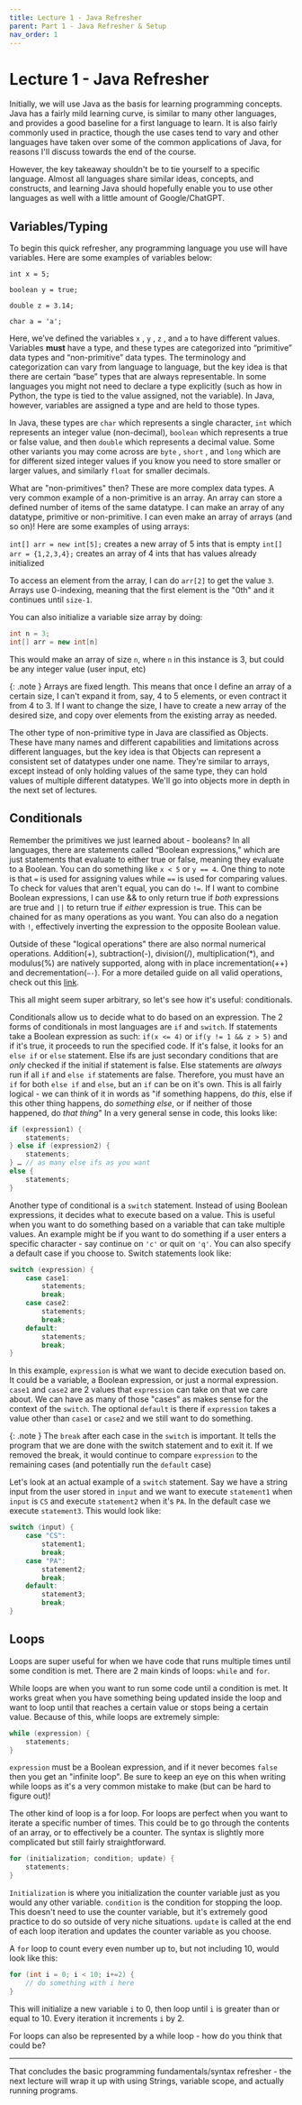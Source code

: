 ```yaml
---
title: Lecture 1 - Java Refresher
parent: Part 1 - Java Refresher & Setup
nav_order: 1
---
```


# Lecture 1 - Java Refresher

Initially, we will use Java as the basis for learning programming concepts. Java has a fairly mild learning curve, is similar to many other languages, and provides a good baseline for a first language to learn. It is also fairly commonly used in practice, though the use cases tend to vary and other languages have taken over some of the common applications of Java, for reasons I'll discuss towards the end of the course.

However, the key takeaway shouldn't be to tie yourself to a specific language. Almost all languages share similar ideas, concepts, and constructs, and learning Java should hopefully enable you to use other languages as well with a little amount of Google/ChatGPT.

## Variables/Typing

To begin this quick refresher, any programming language you use will have variables. Here are some examples of variables below:

`int x = 5;`

`boolean y = true;`

`double z = 3.14;`

`char a = 'a';`

Here, we’ve defined the variables `x` , `y` , `z` , and `a` to have different values. Variables **must** have a type, and these types are categorized into “primitive” data types and “non-primitive” data types. The terminology and categorization can vary from language to language, but the key idea is that there are certain “base” types that are always representable. In some languages you might not need to declare a type explicitly (such as how in Python, the type is tied to the value assigned, not the variable). In Java, however, variables are assigned a type and are held to those types.

In Java, these types are `char` which represents a single character, `int` which represents an integer value (non-decimal), `boolean` which represents a true or false value, and then `double` which represents a decimal value. Some other variants you may come across are `byte` , `short` , and `long` which are for different sized integer values if you know you need to store smaller or larger values, and similarly `float` for smaller decimals.

What are "non-primitives" then? These are more complex data types. A very common example of a non-primitive is an array. An array can store a defined number of items of the same datatype. I can make an array of any datatype, primitive or non-primitive. I can even make an array of arrays (and so on)!
Here are some examples of using arrays:

`int[] arr = new int[5];` creates a new array of 5 ints that is empty
`int[] arr = {1,2,3,4};` creates an array of 4 ints that has values already initialized

To access an element from the array, I can do `arr[2]` to get the value `3`. Arrays use 0-indexing, meaning that the first element is the "0th" and it continues until `size-1`.

You can also initialize a variable size array by doing:

```java
int n = 3;
int[] arr = new int[n]
```

This would make an array of size `n`, where `n` in this instance is 3, but could be any integer value (user input, etc)

{: .note }
Arrays are fixed length. This means that once I define an array of a certain size, I can't expand it from, say, 4 to 5 elements, or even contract it from 4 to 3. If I want to change the size, I have to create a new array of the desired size, and copy over elements from the existing array as needed.

The other type of non-primitive type in Java are classified as Objects. These have many names and different capabilities and limitations across different languages, but the key idea is that Objects can represent a consistent set of datatypes under one name. They're similar to arrays, except instead of only holding values of the same type, they can hold values of multiple different datatypes. We'll go into objects more in depth in the next set of lectures.

## Conditionals

Remember the primitives we just learned about - booleans? In all languages, there are statements called “Boolean expressions," which are just statements that evaluate to either true or false, meaning they evaluate to a Boolean. You can do something like `x < 5` or `y == 4`. One thing to note is that `=` is used for assigning values while `==` is used for comparing values. To check for values that aren't equal, you can do `!=`. If I want to combine Boolean expressions, I can use && to only return true if *both* expressions are true and `||` to return true if *either* expression is true. This can be chained for as many operations as you want. You can also do a negation with `!`, effectively inverting the expression to the opposite Boolean value.

Outside of these "logical operations" there are also normal numerical operations. Addition(+), subtraction(-), division(/), multiplication(*), and modulus(%) are natively supported, along with in place incrementation(++) and decrementation(`—-`). For a more detailed guide on all valid operations, check out this [link](https://www.w3schools.com/java/java_operators.asp).

This all might seem super arbitrary, so let's see how it's useful: conditionals.

Conditionals allow us to decide what to do based on an expression. The 2 forms of conditionals in most languages are `if` and `switch`. If statements take a Boolean expression as such: `if(x <= 4)` or `if(y != 1 && z > 5)` and if it's true, it proceeds to run the specified code. If it's false, it looks for an `else if` or `else` statement. Else ifs are just secondary conditions that are *only* checked if the initial if statement is false. Else statements are *always* run if all `if` and `else if` statements are false. Therefore, you must have an `if` for both `else if` and `else`, but an `if` can be on it's own. This is all fairly logical - we can think of it in words as "if something happens, do *this*, else if this other thing happens, do *something else*, or if neither of those happened, do *that thing*"
In a very general sense in code, this looks like:

```java
if (expression1) {
    statements;
} else if (expression2) {
    statements;
} … // as many else ifs as you want
else {
    statements;
}
```

Another type of conditional is a `switch` statement. Instead of using Boolean expressions, it decides what to execute based on a value. This is useful when you want to do something based on a variable that can take multiple values. An example might be if you want to do something if a user enters a specific character - say continue on `'c'` or quit on `'q'`. You can also specify a default case if you choose to.
Switch statements look like:

```java
switch (expression) {
    case case1:
        statements;
        break;
    case case2:
        statements;
        break;
    default:
        statements;
        break;
}
```

In this example, `expression` is what we want to decide execution based on. It could be a variable, a Boolean expression, or just a normal expression. `case1` and `case2` are 2 values that `expression` can take on that we care about. We can have as many of those "cases" as makes sense for the context of the `switch`. The optional `default` is there if `expression` takes a value other than `case1` or `case2` and we still want to do something.

{: .note }
The `break` after each case in the `switch` is important. It tells the program that we are done with the switch statement and to exit it. If we removed the break, it would continue to compare `expression` to the remaining cases (and potentially run the `default` case)

Let's look at an actual example of a `switch` statement. Say we have a string input from the user stored in `input` and we want to execute `statement1` when `input` is `CS` and execute `statement2` when it's `PA`. In the default case we execute `statement3`. This would look like:

```java
switch (input) {
    case "CS":
        statement1;
        break;
    case "PA":
        statement2;
        break;
    default:
        statement3;
        break;
}
```

## Loops

Loops are super useful for when we have code that runs multiple times until some condition is met. There are 2 main kinds of loops: `while` and `for`.

While loops are when you want to run some code until a condition is met. It works great when you have something being updated inside the loop and want to loop until that reaches a certain value or stops being a certain value. Because of this, while loops are extremely simple:

```java
while (expression) {
    statements;
}
```

`expression` must be a Boolean expression, and if it never becomes `false` then you get an "infinite loop". Be sure to keep an eye on this when writing while loops as it's a very common mistake to make (but can be hard to figure out)!

The other kind of loop is a for loop. For loops are perfect when you want to iterate a specific number of times. This could be to go through the contents of an array, or to effectively be a counter. The syntax is slightly more complicated but still fairly straightforward.

```java
for (initialization; condition; update) {
    statements;
}
```

`Initialization` is where you initialization the counter variable just as you would any other variable. `condition` is the condition for stopping the loop. This doesn't need to use the counter variable, but it's extremely good practice to do so outside of very niche situations. `update` is called at the end of each loop iteration and updates the counter variable as you choose.

A `for` loop to count every even number up to, but not including 10, would look like this:

```java
for (int i = 0; i < 10; i+=2) {
    // do something with i here
}
```

This will initialize a new variable `i` to 0, then loop until `i` is greater than or equal to 10. Every iteration it increments `i` by 2.

For loops can also be represented by a while loop - how do you think that could be?

***

That concludes the basic programming fundamentals/syntax refresher - the next lecture will wrap it up with using Strings, variable scope, and actually running programs.
